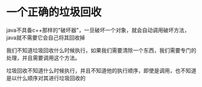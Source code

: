 # 一个正确的垃圾回收

java不具备c++那样的"破坏器"，一旦破坏一个对象，就会自动调用破坏方法，java就不需要它会自己将其回收掉

我们不知道垃圾回收什么时候执行，如果我们需要清除一个东西，我们需要专门的处理，并且需要调用这个方法。

垃圾回收不知道什么时候执行，并且不知道他的执行顺序，即使是调用，也不知道是以什么顺序对其进行垃圾回收的